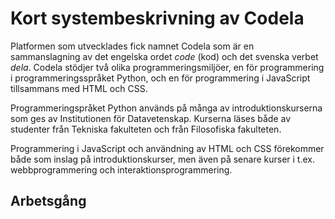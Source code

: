 # Kort systembeskrivning av Codela

Platformen som utvecklades fick namnet Codela som är en sammanslagning av det engelska ordet *code* (kod) och det svenska verbet *dela*. Codela stödjer två olika programmeringsmiljöer, en för programmering i programmeringsspråket Python, och en för programmering i JavaScript tillsammans med HTML och CSS.

Programmeringspråket Python används på många av introduktionskurserna som ges av Institutionen för Datavetenskap. Kurserna läses både av studenter från Tekniska fakulteten och från Filosofiska fakulteten.

Programmering i JavaScript och användning av HTML och CSS förekommer både som inslag på introduktionskurser, men även på senare kurser i t.ex. webbprogrammering och interaktionsprogrammering.

## Arbetsgång